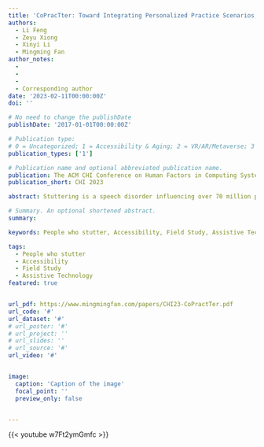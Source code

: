```yaml
---
title: 'CoPracTter: Toward Integrating Personalized Practice Scenarios, Timely Feedback and Social Support into An Online Support Tool for Coping with Stuttering in China'
authors:
  - Li Feng
  - Zeyu Xiong
  - Xinyi Li
  - Mingming Fan
author_notes:
  - 
  - 
  -
  - Corresponding author
date: '2023-02-11T00:00:00Z'
doi: ''

# No need to change the publishDate 
publishDate: '2017-01-01T00:00:00Z'

# Publication type: 
# 0 = Uncategorized; 1 = Accessibility & Aging; 2 = VR/AR/Metaverse; 3 = Human-AI Collaboration; 4 = UX Methodology; 5 = Social Computing; 6 = Sensing;  7 = Thesis; 8 = Patent
publication_types: ['1']

# Publication name and optional abbreviated publication name.
publication: The ACM CHI Conference on Human Factors in Computing Systems 2023
publication_short: CHI 2023

abstract: Stuttering is a speech disorder influencing over 70 million people worldwide, including 13 million in China. It causes low self-esteem among other detrimental effects on people who stutter (PwS). Although prior work has explored approaches to assist PwS, they primarily focused on western contexts. In our formative study, we found unique practices and challenges among Chinese PwS. We then iteratively designed an online tool, CoPracTter, to support Chinese PwS practicing speaking fluency with 1) targeted stress-inducing practice scenarios, 2) real-time speech indicators, and 3) personalized timely feedback from the community. We further conducted a seven-day deployment study (N=11) to understand how participants utilized these key features. To our knowledge, it is the first time such a prototype was designed and tested for a long time with multiple PwS participants online simultaneously. Results indicate that personalized practice with targeted scenarios and timely feedback from a supportive community assisted PwS in speaking fluently, staying positive, and facing similar real-life circumstances. 

# Summary. An optional shortened abstract.
summary: 

keywords: People who stutter, Accessibility, Field Study, Assistive Technology

tags:
  - People who stutter
  - Accessibility
  - Field Study
  - Assistive Technology
featured: true


url_pdf: https://www.mingmingfan.com/papers/CHI23-CoPractTer.pdf
url_code: '#'
url_dataset: '#'
# url_poster: '#'
# url_project: ''
# url_slides: ''
# url_source: '#'
url_video: '#'


image:
  caption: 'Caption of the image'
  focal_point: ''
  preview_only: false


---
```


<!-- put your youtube/vimeo video ID here if possible -->
{{< youtube w7Ft2ymGmfc >}}




